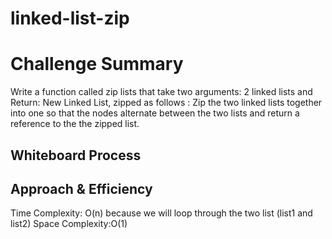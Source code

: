 # linked-list-zip

# Challenge Summary

Write a function called zip lists that  take two arguments: 2 linked lists and Return: New Linked List, zipped as follows :
Zip the two linked lists together into one so that the nodes alternate between the two lists and return a reference to the the zipped list.

## Whiteboard Process


## Approach & Efficiency

Time Complexity: O(n) because we will loop through the two list (list1 and list2)
Space Complexity:O(1) 

